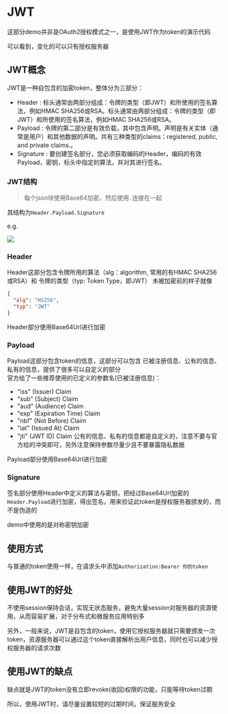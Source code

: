 # JWT
这部分demo并非是OAuth2授权模式之一，是使用JWT作为token的演示代码

可以看到，变化的可以只有授权服务器

## JWT概念
JWT是一种自包含的加密token，整体分为三部分：
- Header : 标头通常由两部分组成：令牌的类型（即JWT）和所使用的签名算法，例如HMAC SHA256或RSA。标头通常由两部分组成：令牌的类型（即JWT）和所使用的签名算法，例如HMAC SHA256或RSA。
- Payload : 令牌的第二部分是有效负载，其中包含声明。声明是有关实体（通常是用户）和其他数据的声明。共有三种类型的claims：registered, public, and private claims.。
- Signature : 要创建签名部分，您必须获取编码的Header，编码的有效Payload，密钥，标头中指定的算法，并对其进行签名。
### JWT结构
> 每个json块使用Base64加密，然后使用`.`连接在一起  

其结构为`Header.Payload.Signature`

e.g.  

![](https://github.com/hellxz/spring-security-oauth2-learn/blob/master/pictures/encoded-jwt3.png)

### Header
Header这部分包含令牌所用的算法（alg：algorithm, 常用的有HMAC SHA256或RSA）和 令牌的类型（typ: Token Type，即JWT）
未被加密前的样子就像
```json
{
  "alg": "HS256",
  "typ": "JWT"
}
```
Header部分使用Base64Url进行加密
### Payload
Payload这部分包含token的信息，这部分可以包含 已被注册信息、公有的信息、私有的信息，提供了很多可以自定义的部分  
官方给了一些推荐使用的已定义的参数名(已被注册信息)：
- "iss" (Issuer) Claim
- "sub" (Subject) Claim
- "aud" (Audience) Claim
- "exp" (Expiration Time) Claim
- "nbf" (Not Before) Claim
- "iat" (Issued At) Claim
- "jti" (JWT ID) Claim
公有的信息、私有的信息都是自定义的，注意不要与官方给的冲突即可，另外注意保持参数尽量少且不要暴露隐私数据  

Payload部分使用Base64Url进行加密
### Signature
签名部分使用Header中定义的算法与密钥，把经过Base64Url加密的`Header.Payload`进行加密，得出签名。用来验证此token是授权服务器颁发的，而不是伪造的

demo中使用的是对称密钥加密

## 使用方式
与普通的token使用一样，在请求头中添加`Authorization:Bearer 你的token`

## 使用JWT的好处
不使用session保持会话，实现无状态服务，避免大量session对服务器的资源使用，从而容易扩展，对于分布式和微服务应用特别多

另外，一般来说，JWT是自包含的token，使用它授权服务器就只需要颁发一次token，资源服务器可以通过这个token直接解析出用户信息，同时也可以减少授权服务器的请求次数

## 使用JWT的缺点
缺点就是JWT的token没有立即revoke(收回)权限的功能，只能等待token过期

所以，使用JWT时，请尽量设置较短的过期时间，保证服务安全